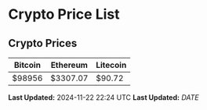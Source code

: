 # Crypto Price List

## Crypto Prices
| Bitcoin | Ethereum | Litecoin |
| ------- | -------- | -------- |
| $98956 | $3307.07 | $90.72 |
**Last Updated:** 2024-11-22 22:24 UTC
**Last Updated:** $DATE$

